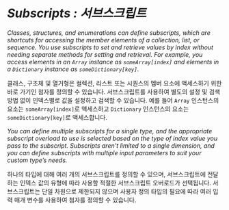 # *Subscripts : 서브스크립트*

*Classes, structures, and enumerations can define subscripts, which are shortcuts for accessing the member elements of a collection, list, or sequence. You use subscripts to set and retrieve values by index without needing separate methods for setting and retrieval. For example, you access elements in an `Array` instance as `someArray[index]` and elements in a `Dictionary` instance as `someDictionary[key]`.*

클래스, 구조체 및 열거형은 컬렉션, 리스트 또는 시퀀스의 멤버 요소에 액세스하기 위한 바로 가기인 첨자를 정의할 수 있습니다. 서브스크립트를 사용하여 별도의 설정 및 검색 방법 없이 인덱스별로 값을 설정하고 검색할 수 있습니다. 예를 들어 `Array` 인스턴스의 요소는 `someArray[index]`로 액세스하고 `Dictionary` 인스턴스의 요소는 `someDictionary[key]`로 액세스합니다.

*You can define multiple subscripts for a single type, and the appropriate subscript overload to use is selected based on the type of index value you pass to the subscript. Subscripts aren’t limited to a single dimension, and you can define subscripts with multiple input parameters to suit your custom type’s needs.*

하나의 타입에 대해 여러 개의 서브스크립트를 정의할 수 있으며, 서브스크립트에 전달하는 인덱스 값의 유형에 따라 사용할 적절한 서브스크립트 오버로드가 선택됩니다. 서브스크립트는 단일 차원으로 제한되지 않으며 사용자 정의 타입의 필요에 따라 여러 입력 매개 변수를 사용하여 첨자를 정의할 수 있습니다.


